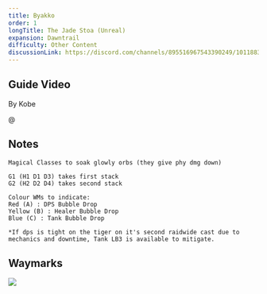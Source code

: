 ```yaml
---
title: Byakko
order: 1
longTitle: The Jade Stoa (Unreal)
expansion: Dawntrail
difficulty: Other Content
discussionLink: https://discord.com/channels/895516967543390249/1011883681222234182
---
```


## Guide Video
By Kobe

@[](https://youtu.be/fc8SmEmu5aw)

## Notes

```
Magical Classes to soak glowly orbs (they give phy dmg down)

G1 (H1 D1 D3) takes first stack
G2 (H2 D2 D4) takes second stack

Colour WMs to indicate:
Red (A) : DPS Bubble Drop
Yellow (B) : Healer Bubble Drop
Blue (C) : Tank Bubble Drop

*If dps is tight on the tiger on it's second raidwide cast due to mechanics and downtime, Tank LB3 is available to mitigate.
```

## Waymarks

![](https://github.com/user-attachments/assets/08a05d6a-adcf-4d97-8baa-a1ffa50dbb43)
